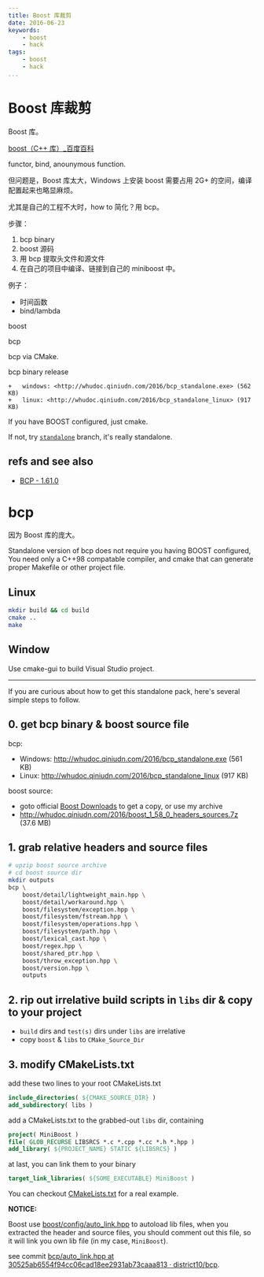 ```yaml
---
title: Boost 库裁剪
date: 2016-06-23
keywords:
    - boost
    - hack
tags:
    - boost
    - hack
...
```


Boost 库裁剪
============

Boost 库。

[boost（C++ 库）_百度百科](http://baike.baidu.com/subview/663725/10275011.htm)

functor, bind, anounymous function.

但问题是，Boost 库太大，Windows 上安装 boost 需要占用 2G+ 的空间，编译配置起来也略显麻烦。

尤其是自己的工程不大时，how to 简化？用 bcp。

步骤：

1.  bcp binary
2.  boost 源码
3.  用 bcp 提取头文件和源文件
4.  在自己的项目中编译、链接到自己的 miniboost 中。

例子：

-   时间函数
-   bind/lambda

boost

bcp

bcp via CMake.

bcp binary release

    +   windows: <http://whudoc.qiniudn.com/2016/bcp_standalone.exe> (562 KB)
    +   linux: <http://whudoc.qiniudn.com/2016/bcp_standalone_linux> (917 KB)

If you have BOOST configured, just cmake.

If not, try [`standalone`](https://github.com/district10/bcp/tree/standalone) branch, it's really standalone.

## refs and see also

-   [BCP - 1.61.0](http://www.boost.org/doc/libs/1_61_0/tools/bcp/doc/html/index.html)

bcp
===

因为 Boost 库的庞大。

Standalone version of bcp does not require you having BOOST configured,
You need only a C++98 compatable compiler, and cmake that can generate
proper Makefile or other project file.

## Linux

```bash
mkdir build && cd build
cmake ..
make
```

## Window

Use cmake-gui to build Visual Studio project.

---

If you are curious about how to get this standalone pack,
here's several simple steps to follow.

## 0. get bcp binary & boost source file

bcp:

-   Windows: <http://whudoc.qiniudn.com/2016/bcp_standalone.exe> (561 KB)
-   Linux: <http://whudoc.qiniudn.com/2016/bcp_standalone_linux> (917 KB)

boost source:

-   goto official [Boost Downloads](http://www.boost.org/users/download/) to get a copy, or use my archive
-   <http://whudoc.qiniudn.com/2016/boost_1_58_0_headers_sources.7z> (37.6 MB)

## 1. grab relative headers and source files

```bash
# upzip boost source archive
# cd boost source dir
mkdir outputs
bcp \
    boost/detail/lightweight_main.hpp \
    boost/detail/workaround.hpp \
    boost/filesystem/exception.hpp \
    boost/filesystem/fstream.hpp \
    boost/filesystem/operations.hpp \
    boost/filesystem/path.hpp \
    boost/lexical_cast.hpp \
    boost/regex.hpp \
    boost/shared_ptr.hpp \
    boost/throw_exception.hpp \
    boost/version.hpp \
    outputs
```

## 2. rip out irrelative build scripts in `libs` dir & copy to your project

-   `build` dirs and `test(s)` dirs under `libs` are irrelative
-   copy `boost` & `libs` to `CMake_Source_Dir`

## 3. modify CMakeLists.txt

add these two lines to your root CMakeLists.txt

```cmake
include_directories( ${CMAKE_SOURCE_DIR} )
add_subdirectory( libs )
```

add a CMakeLists.txt to the grabbed-out `libs` dir, containing

```cmake
project( MiniBoost )
file( GLOB_RECURSE LIBSRCS *.c *.cpp *.cc *.h *.hpp )
add_library( ${PROJECT_NAME} STATIC ${LIBSRCS} )
```

at last, you can link them to your binary

```cmake
target_link_libraries( ${SOME_EXECUTABLE} MiniBoost )
```

You can checkout [CMakeLists.txt](CMakeLists.txt) for a real example.

**NOTICE:**

Boost use [boost/config/auto_link.hpp](boost/config/auto_link.hpp) to autoload lib files,
when you extracted the header and source files, you should comment out this file, so it will link you own lib file (in my case, `MiniBoost`).

see commit [bcp/auto_link.hpp at 30525ab6554f94cc06cad18ee2931ab73caaa813 · district10/bcp](https://github.com/district10/bcp/blob/30525ab6554f94cc06cad18ee2931ab73caaa813/boost/config/auto_link.hpp).
